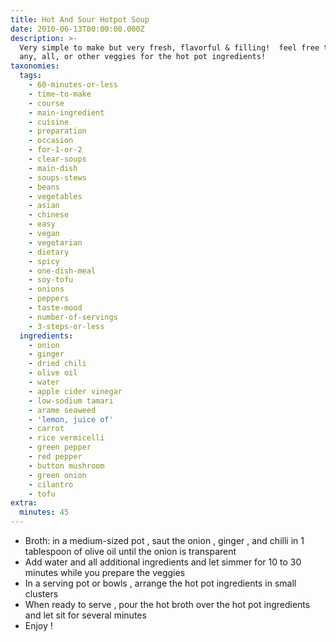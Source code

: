 ```yaml
---
title: Hot And Sour Hotpot Soup
date: 2010-06-13T00:00:00.000Z
description: >-
  Very simple to make but very fresh, flavorful & filling!  feel free to add in
  any, all, or other veggies for the hot pot ingredients!
taxonomies:
  tags:
    - 60-minutes-or-less
    - time-to-make
    - course
    - main-ingredient
    - cuisine
    - preparation
    - occasion
    - for-1-or-2
    - clear-soups
    - main-dish
    - soups-stews
    - beans
    - vegetables
    - asian
    - chinese
    - easy
    - vegan
    - vegetarian
    - dietary
    - spicy
    - one-dish-meal
    - soy-tofu
    - onions
    - peppers
    - taste-mood
    - number-of-servings
    - 3-steps-or-less
  ingredients:
    - onion
    - ginger
    - dried chili
    - olive oil
    - water
    - apple cider vinegar
    - low-sodium tamari
    - arame seaweed
    - 'lemon, juice of'
    - carrot
    - rice vermicelli
    - green pepper
    - red pepper
    - button mushroom
    - green onion
    - cilantro
    - tofu
extra:
  minutes: 45
---
```

 - Broth: in a medium-sized pot , saut the onion , ginger , and chilli in 1 tablespoon of olive oil until the onion is transparent
 - Add water and all additional ingredients and let simmer for 10 to 30 minutes while you prepare the veggies
 - In a serving pot or bowls , arrange the hot pot ingredients in small clusters
 - When ready to serve , pour the hot broth over the hot pot ingredients and let sit for several minutes
 - Enjoy !
